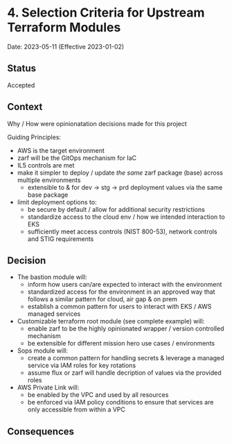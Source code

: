 # 4. Selection Criteria for Upstream Terraform Modules

Date: 2023-05-11 (Effective 2023-01-02)

## Status

Accepted

## Context

Why / How were opinionatation decisions made for this project

Guiding Principles:
* AWS is the target environment
* zarf will be the GitOps mechanism for IaC
* IL5 controls are met
* make it simpler to deploy / update *the same* zarf package (base) across multiple environments
  - extensible to & for dev -> stg -> prd deployment values via the same base package
* limit deployment options to:
  - be secure by default / allow for additional security restrictions
  - standardize access to the cloud env / how we intended interaction to EKS
  - sufficiently meet access controls (NIST 800-53), network controls and STIG requirements

## Decision

* The bastion module will:
  - inform how users can/are expected to interact with the environment
  - standardized access for the environment in an approved way that follows a similar pattern for cloud, air gap & on prem
  - establish a common pattern for users to interact with EKS / AWS managed services
* Customizable terraform root module (see complete example) will:
  - enable zarf to be the highly opinionated wrapper / version controlled mechanism
  - be extensible for different mission hero use cases / environments
* Sops module will:
  - create a common pattern for handling secrets & leverage a managed service via IAM roles for key rotations
  - assume flux or zarf will handle decription of values via the provided roles
* AWS Private Link will:
  - be enabled by the VPC and used by all resources
  - be enforced via IAM policy conditions to ensure that services are only accessible from within a VPC



## Consequences
